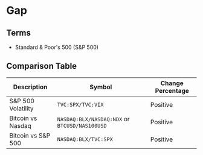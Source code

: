 # Gap

## Terms

- Standard & Poor's 500 (S&P 500)

## Comparison Table

| Description        | Symbol                                        | Change Percentage |
| ------------------ | --------------------------------------------- | ----------------- |
| S&P 500 Volatility | `TVC:SPX/TVC:VIX`                             | Positive          |
| Bitcoin vs Nasdaq  | `NASDAQ:BLX/NASDAQ:NDX` or `BTCUSD/NAS100USD` | Positive          |
| Bitcoin vs S&P 500 | `NASDAQ:BLX/TVC:SPX`                          | Positive          |

<!--
BTCUSDT/NAS100USD
BTCUSDT/ES1!
BTCUSDT/NQ1!
-->

<!--
MRV
CYRELA
EZTEC
TENDA
DIRECIONAL
CURY
EVEN
-->
